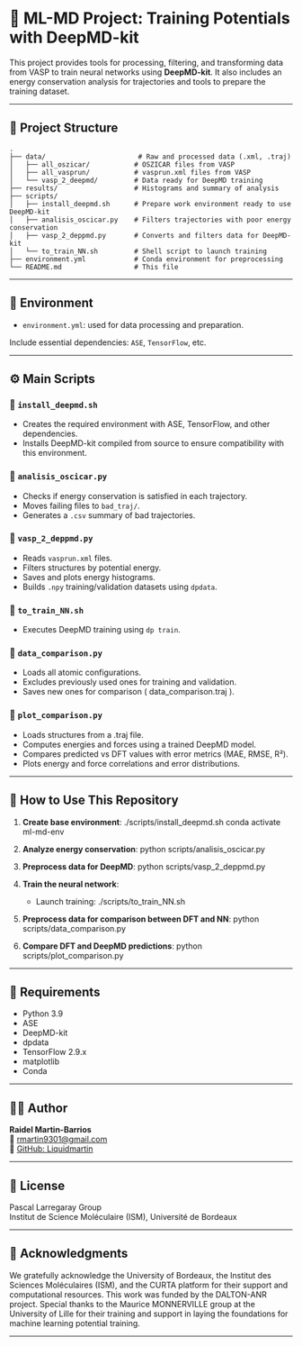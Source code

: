 # 🧠 ML-MD Project: Training Potentials with DeepMD-kit

This project provides tools for processing, filtering, and transforming data from VASP to train neural networks using **DeepMD-kit**. It also includes an energy conservation analysis for trajectories and tools to prepare the training dataset.

---

## 📂 Project Structure

```
.
├── data/                       # Raw and processed data (.xml, .traj)
│   ├── all_oszicar/           # OSZICAR files from VASP
│   ├── all_vasprun/           # vasprun.xml files from VASP
│   └── vasp_2_deepmd/         # Data ready for DeepMD training
├── results/                   # Histograms and summary of analysis
├── scripts/
│   ├── install_deepmd.sh      # Prepare work environment ready to use DeepMD-kit
│   ├── analisis_oscicar.py    # Filters trajectories with poor energy conservation
│   ├── vasp_2_deppmd.py       # Converts and filters data for DeepMD-kit
│   └── to_train_NN.sh         # Shell script to launch training 
├── environment.yml            # Conda environment for preprocessing
└── README.md                  # This file
```

---

## 🔧 Environment

- `environment.yml`: used for data processing and preparation.

Include essential dependencies: `ASE`, `TensorFlow`, etc.

---

## ⚙️ Main Scripts

### 🔹 `install_deepmd.sh`
- Creates the required environment with ASE, TensorFlow, and other dependencies.
- Installs DeepMD-kit compiled from source to ensure compatibility with this environment.

### 🔹 `analisis_oscicar.py`
- Checks if energy conservation is satisfied in each trajectory.
- Moves failing files to `bad_traj/`.
- Generates a `.csv` summary of bad trajectories.

### 🔹 `vasp_2_deppmd.py`
- Reads `vasprun.xml` files.
- Filters structures by potential energy.
- Saves and plots energy histograms.
- Builds `.npy` training/validation datasets using `dpdata`.

### 🔹 `to_train_NN.sh`
- Executes DeepMD training using `dp train`.

### 🔹 `data_comparison.py`
- Loads all atomic configurations.
- Excludes previously used ones for training and validation.
- Saves new ones for comparison ( data_comparison.traj ).

### 🔹 `plot_comparison.py`
- Loads structures from a .traj file.
- Computes energies and forces using a trained DeepMD model.
- Compares predicted vs DFT values with error metrics (MAE, RMSE, R²).
- Plots energy and force correlations and error distributions.


---

## 🚀 How to Use This Repository

1. **Create base environment**:
   ./scripts/install_deepmd.sh
   conda activate ml-md-env

2. **Analyze energy conservation**:
   python scripts/analisis_oscicar.py

3. **Preprocess data for DeepMD**:
   python scripts/vasp_2_deppmd.py

4. **Train the neural network**:
   - Launch training:
     ./scripts/to_train_NN.sh

5. **Preprocess data for comparison between DFT and NN**:
   python scripts/data_comparison.py

6. **Compare DFT and DeepMD predictions**:
   python scripts/plot_comparison.py
     

---

## 🧬 Requirements

- Python 3.9
- ASE
- DeepMD-kit
- dpdata
- TensorFlow 2.9.x
- matplotlib
- Conda

---

## 🧑‍💻 Author

**Raidel Martin-Barrios**  
📧 rmartin9301@gmail.com  
🔗 [GitHub: Liquidmartin](https://github.com/Liquidmartin)

---

## 📄 License

Pascal Larregaray Group  
Institut de Science Moléculaire (ISM), Université de Bordeaux

---

## 📄 Acknowledgments 


We gratefully acknowledge the University of Bordeaux, the Institut des Sciences Moléculaires (ISM), and the CURTA platform for their support and computational resources. This work was funded by the DALTON-ANR project. Special thanks to the Maurice MONNERVILLE group at the University of Lille for their training and support in laying the foundations for machine learning potential training.

---

